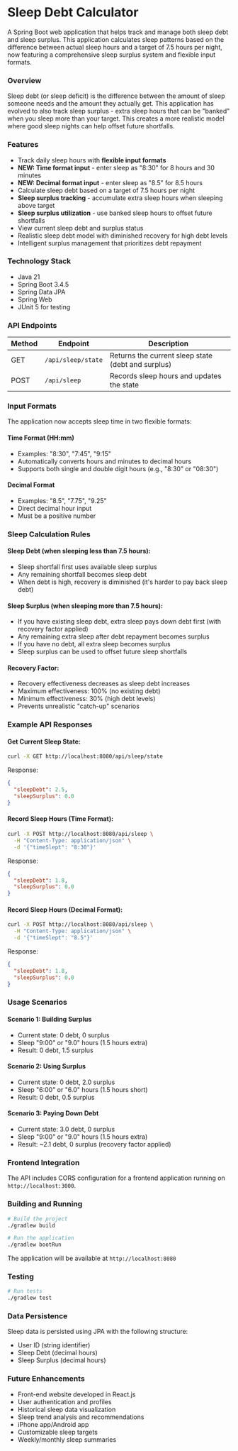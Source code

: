 # Sleep Debt Calculator

A Spring Boot web application that helps track and manage both sleep debt and sleep surplus. This application calculates sleep patterns based on the difference between actual sleep hours and a target of 7.5 hours per night, now featuring a comprehensive sleep surplus system and flexible input formats.

### Overview

Sleep debt (or sleep deficit) is the difference between the amount of sleep someone needs and the amount they actually get. This application has evolved to also track sleep surplus - extra sleep hours that can be "banked" when you sleep more than your target. This creates a more realistic model where good sleep nights can help offset future shortfalls.

### Features

- Track daily sleep hours with **flexible input formats**
- **NEW: Time format input** - enter sleep as "8:30" for 8 hours and 30 minutes
- **NEW: Decimal format input** - enter sleep as "8.5" for 8.5 hours
- Calculate sleep debt based on a target of 7.5 hours per night
- **Sleep surplus tracking** - accumulate extra sleep hours when sleeping above target
- **Sleep surplus utilization** - use banked sleep hours to offset future shortfalls
- View current sleep debt and surplus status
- Realistic sleep debt model with diminished recovery for high debt levels
- Intelligent surplus management that prioritizes debt repayment

### Technology Stack

- Java 21
- Spring Boot 3.4.5
- Spring Data JPA
- Spring Web
- JUnit 5 for testing

### API Endpoints

| Method | Endpoint | Description |
|--------|----------|-------------|
| GET | `/api/sleep/state` | Returns the current sleep state (debt and surplus) |
| POST | `/api/sleep` | Records sleep hours and updates the state |

### Input Formats

The application now accepts sleep time in two flexible formats:

#### Time Format (HH:mm)
- Examples: "8:30", "7:45", "9:15"
- Automatically converts hours and minutes to decimal hours
- Supports both single and double digit hours (e.g., "8:30" or "08:30")

#### Decimal Format
- Examples: "8.5", "7.75", "9.25"
- Direct decimal hour input
- Must be a positive number

### Sleep Calculation Rules

#### Sleep Debt (when sleeping less than 7.5 hours):
- Sleep shortfall first uses available sleep surplus
- Any remaining shortfall becomes sleep debt
- When debt is high, recovery is diminished (it's harder to pay back sleep debt)

#### Sleep Surplus (when sleeping more than 7.5 hours):
- If you have existing sleep debt, extra sleep pays down debt first (with recovery factor applied)
- Any remaining extra sleep after debt repayment becomes surplus
- If you have no debt, all extra sleep becomes surplus
- Sleep surplus can be used to offset future sleep shortfalls

#### Recovery Factor:
- Recovery effectiveness decreases as sleep debt increases
- Maximum effectiveness: 100% (no existing debt)
- Minimum effectiveness: 30% (high debt levels)
- Prevents unrealistic "catch-up" scenarios

### Example API Responses

#### Get Current Sleep State:
```bash
curl -X GET http://localhost:8080/api/sleep/state
```
Response:
```json
{
  "sleepDebt": 2.5,
  "sleepSurplus": 0.0
}
```

#### Record Sleep Hours (Time Format):
```bash
curl -X POST http://localhost:8080/api/sleep \
  -H "Content-Type: application/json" \
  -d '{"timeSlept": "8:30"}'
```
Response:
```json
{
  "sleepDebt": 1.8,
  "sleepSurplus": 0.0
}
```

#### Record Sleep Hours (Decimal Format):
```bash
curl -X POST http://localhost:8080/api/sleep \
  -H "Content-Type: application/json" \
  -d '{"timeSlept": "8.5"}'
```
Response:
```json
{
  "sleepDebt": 1.8,
  "sleepSurplus": 0.0
}
```

### Usage Scenarios

#### Scenario 1: Building Surplus
- Current state: 0 debt, 0 surplus
- Sleep "9:00" or "9.0" hours (1.5 hours extra)
- Result: 0 debt, 1.5 surplus

#### Scenario 2: Using Surplus
- Current state: 0 debt, 2.0 surplus
- Sleep "6:00" or "6.0" hours (1.5 hours short)
- Result: 0 debt, 0.5 surplus

#### Scenario 3: Paying Down Debt
- Current state: 3.0 debt, 0 surplus
- Sleep "9:00" or "9.0" hours (1.5 hours extra)
- Result: ~2.1 debt, 0 surplus (recovery factor applied)

### Frontend Integration

The API includes CORS configuration for a frontend application running on `http://localhost:3000`.

### Building and Running

```bash
# Build the project
./gradlew build

# Run the application
./gradlew bootRun
```

The application will be available at `http://localhost:8080`

### Testing

```bash
# Run tests
./gradlew test
```

### Data Persistence

Sleep data is persisted using JPA with the following structure:
- User ID (string identifier)
- Sleep Debt (decimal hours)
- Sleep Surplus (decimal hours)

### Future Enhancements

- Front-end website developed in React.js
- User authentication and profiles
- Historical sleep data visualization
- Sleep trend analysis and recommendations
- iPhone app/Android app
- Customizable sleep targets
- Weekly/monthly sleep summaries